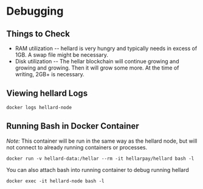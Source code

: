 # Debugging

## Things to Check

* RAM utilization -- hellard is very hungry and typically needs in excess of 1GB.  A swap file might be necessary.
* Disk utilization -- The hellar blockchain will continue growing and growing and growing.  Then it will grow some more.  At the time of writing, 2GB+ is necessary.

## Viewing hellard Logs

    docker logs hellard-node


## Running Bash in Docker Container

*Note:* This container will be run in the same way as the hellard node, but will not connect to already running containers or processes.

    docker run -v hellard-data:/hellar --rm -it hellarpay/hellard bash -l

You can also attach bash into running container to debug running hellard

    docker exec -it hellard-node bash -l


